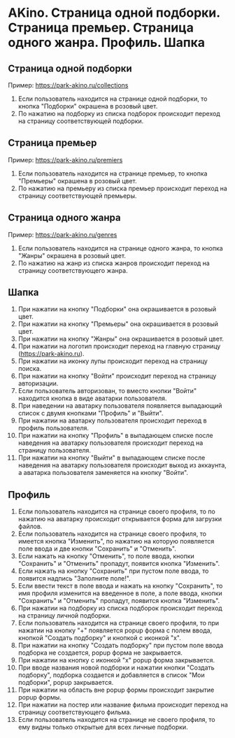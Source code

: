 # AKino. Страница одной подборки. Страница премьер. Страница одного жанра. Профиль. Шапка

## Страница одной подборки

Пример: https://park-akino.ru/collections

1. Если пользователь находится на странице одной подборки, то кнопка "Подборки" окрашена в розовый цвет.
2. По нажатию на подборку из списка подборок происходит переход на страницу соответствующей подборки.

## Страница премьер

Пример: https://park-akino.ru/premiers

1. Если пользователь находится на странице премьер, то кнопка "Премьеры" окрашена в розовый цвет.
2. По нажатию на премьеру из списка премьер происходит переход на страницу соответствующей премьеры.

## Страница одного жанра

Пример: https://park-akino.ru/genres

1. Если пользователь находится на странице одного жанра, то кнопка "Жанры" окрашена в розовый цвет.
2. По нажатию на жанр из списка жанров происходит переход на страницу соответствующего жанра.

## Шапка

1. При нажатии на кнопку "Подборки" она окрашивается в розовый цвет.
2. При нажатии на кнопку "Премьеры" она окрашивается в розовый цвет.
3. При нажатии на кнопку "Жанры" она окрашивается в розовый цвет.
4. При нажатии на логотип происходит переход на главную страницу (https://park-akino.ru).
5. При нажатии на иконку лупы происходит переход на страницу поиска.
6. При нажатии на кнопку "Войти" происходит переход на страницу авторизации.
7. Если пользователь авторизован, то вместо кнопки "Войти" находится кнопка в виде аватарки пользователя.
8. При наведении на аватарку пользователя появляется выпадающий список с двумя кнопками "Профиль" и "Выйти".
9. При нажатии на аватарку пользователя происходит переход в профиль пользователя.
10. При нажатии на кнопку "Профиль" в выпадающем списке после наведения на аватарку пользователя происходит переход на страницу пользователя.
11. При нажатии на кнопку "Выйти" в выпадающем списке после наведения на аватарку пользователя происходит выход из аккаунта, а аватарка пользователя заменяется на кнопку "Войти".

## Профиль

1. Если пользователь находится на странице своего профиля, то по нажатию на аватарку происходит открывается форма для загрузки файлов.
2. Если пользователь находится на странице своего профиля, то имеется кнопка "Изменить", по нажатию на которую появляется поле ввода и две кнопки "Сохранить" и "Отменить".
3. Если нажать на кнопку "Отменить", то поле ввода, кнопки  "Сохранить" и "Отменить" пропадут, появится кнопка "Изменить".
4. Если нажать на кнопку "Сохранить" при пустом поле ввода, то появится надпись "Заполните поле!".
5. Если ввести текст в поле ввода и нажать на кнопку "Сохранить", то имя профиля изменится на введенное в поле, а поле ввода, кнопки  "Сохранить" и "Отменить" пропадут, появится кнопка "Изменить".
6. При нажатии на подборку из списка подборок происходит переход на страницу личной подборки.
7. Если пользователь находится на странице своего профиля, то при нажатии на кнопку "+" появляется popup форма с полем ввода, кнопкой "Создать подборку"  и кнопкой с иконкой "x".
8. При нажатии на кнопку "Создать подборку" при пустом поле ввода подборка не создается, popup форма не закрывается.
9. При нажатии на кнопку с иконкой "x" popup форма закрывается.
10. При вводе названия новой подборки и нажатии кнопки "Создать подборку", подборка создается и добавляется в список "Мои подборки", popup закрывается.
11. При нажатии на область вне popup формы происходит закрытие popup формы.
12. При нажатии на постер или название фильма происходит переход на страницу соответствующего фильма.
13. Если пользователь находится на странице не своего профиля, то ему видны только открытые для всех личные подборки.

